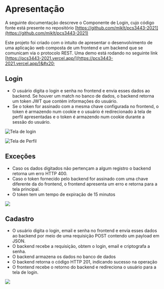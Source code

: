 # Apresentação

A seguinte documentação descreve o Componente de Login, cujo código fonte está presente no repositório [https://github.com/miklt/pcs3443-2021](https://github.com/miklt/pcs3443-2021)

Este projeto foi criado com o intuito de apresentar o desenvolvimento de uma aplicação web composta de um frontend e um backend que se comunicam via o protocolo REST. Uma demo está rodando no seguinte link [https://pcs3443-2021.vercel.app/](https://pcs3443-2021.vercel.app/)&#x20;

## Login

* O usuário digita o login e senha no frontend e envia esses dados ao backend. Se houver um match no banco de dados, o backend retorna um token JWT que contém informações do usuário.&#x20;
* Se o token for assinado com a mesma chave configurada no frontend, o token é armazendo num cookie e o usuário é redirecionado à tela de perfil apresentadas e o token é armazendo num cookie durante a sessão do usuário.

![Tela de login](.gitbook/assets/tela\_login.png)

![Tela de Perfil](.gitbook/assets/tela\_perfil.png)

## Exceções

* Caso os dados digitados não pertençam a algum registro o backend retorna um erro HTTP 400.
* Caso o token fornecido pelo backend for assinado com uma chave diferente da do frontend, o frontend apresenta um erro e retorna para a tela principal.
* O token tem um tempo de expiração de 15 minutos

![](.gitbook/assets/tela\_erro\_perfil.png)



## Cadastro

* O usuário digita o login, email e senha no frontend e envia esses dados ao backend por meio de uma requisição POST contendo um payload em JSON.&#x20;
* O backend recebe a requisição, obtem o login, email e criptografa a senha.&#x20;
* O backend armazena os dados no banco de dados
* O backend retorna o código HTTP 201, indicando sucesso na operação
* O frontend recebe o retorno do backend e redireciona o usuário para a tela de login.

![](.gitbook/assets/tela\_cadastro.png)

